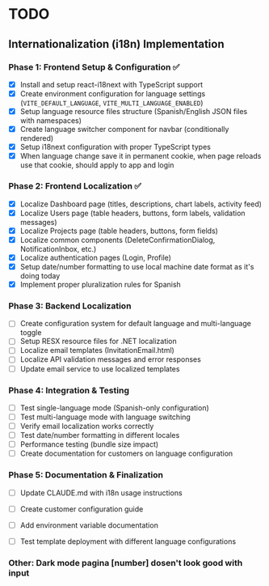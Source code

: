 # TODO

## Internationalization (i18n) Implementation

### Phase 1: Frontend Setup & Configuration ✅
- [x] Install and setup react-i18next with TypeScript support
- [x] Create environment configuration for language settings (`VITE_DEFAULT_LANGUAGE`, `VITE_MULTI_LANGUAGE_ENABLED`)
- [x] Setup language resource files structure (Spanish/English JSON files with namespaces)
- [x] Create language switcher component for navbar (conditionally rendered)
- [x] Setup i18next configuration with proper TypeScript types
- [x] When language change save it in permanent cookie, when page reloads use that cookie, should apply to app and login

### Phase 2: Frontend Localization ✅
- [x] Localize Dashboard page (titles, descriptions, chart labels, activity feed)
- [x] Localize Users page (table headers, buttons, form labels, validation messages)
- [x] Localize Projects page (table headers, buttons, form fields)
- [x] Localize common components (DeleteConfirmationDialog, NotificationInbox, etc.)
- [x] Localize authentication pages (Login, Profile)
- [x] Setup date/number formatting to use local machine date format as it's doing today
- [x] Implement proper pluralization rules for Spanish

### Phase 3: Backend Localization
- [ ] Create configuration system for default language and multi-language toggle
- [ ] Setup RESX resource files for .NET localization
- [ ] Localize email templates (InvitationEmail.html)
- [ ] Localize API validation messages and error responses
- [ ] Update email service to use localized templates

### Phase 4: Integration & Testing
- [ ] Test single-language mode (Spanish-only configuration)
- [ ] Test multi-language mode with language switching
- [ ] Verify email localization works correctly
- [ ] Test date/number formatting in different locales
- [ ] Performance testing (bundle size impact)
- [ ] Create documentation for customers on language configuration

### Phase 5: Documentation & Finalization
- [ ] Update CLAUDE.md with i18n usage instructions
- [ ] Create customer configuration guide
- [ ] Add environment variable documentation
- [ ] Test template deployment with different language configurations


### Other: Dark mode pagina [number] dosen't look good with input 
